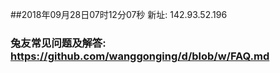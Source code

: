 ##2018年09月28日07时12分07秒 新址: 142.93.52.196
### 兔友常见问题及解答: https://github.com/wanggonging/d/blob/w/FAQ.md
